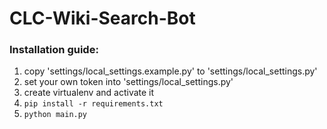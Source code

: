 # CLC-Wiki-Search-Bot

### Installation guide:

1. copy 'settings/local_settings.example.py' to 'settings/local_settings.py'
2. set your own token into 'settings/local_settings.py'
3. create virtualenv and activate it
4. ```pip install -r requirements.txt```
5. ```python main.py```
